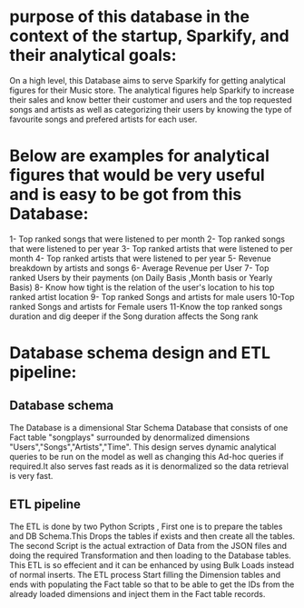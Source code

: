 # purpose of this database in the context of the startup, Sparkify, and their analytical goals:
On a high level, this Database aims to serve Sparkify for getting analytical figures for their Music store.
The analytical figures help Sparkify to increase their sales and know better their customer and users and the top requested songs and artists as well as categorizing their users by knowing the type of favourite songs and prefered artists for each user.

# Below are examples for analytical figures that would be very useful and is easy to be got from this Database:
1- Top ranked songs that were listened to per month
2- Top ranked songs that were listened to per year
3- Top ranked artists that were listened to per month
4- Top ranked artists that were listened to per year
5- Revenue breakdown by artists and songs 
6- Average Revenue per User
7- Top ranked Users by their payments (on Daily Basis ,Month basis or Yearly Basis)
8- Know how tight is the relation of the user's location to his top ranked artist location
9- Top ranked Songs and artists for male users 
10-Top ranked Songs and artists for Female users
11-Know the top ranked songs duration and dig deeper if the Song duration affects the Song rank  

# Database schema design and ETL pipeline:
## Database schema
The Database is a dimensional Star Schema Database that consists of one Fact table "songplays" surrounded by denormalized dimensions "Users","Songs","Artists","Time".
This design serves dynamic analytical queries to be run on the model as well as changing this Ad-hoc queries if required.It also serves fast reads as it is denormalized so the data retrieval is very fast.

## ETL pipeline
The ETL is done by two Python Scripts , First one is to prepare the tables and DB Schema.This Drops the tables if exists and then create all the tables.
The second Script is the actual extraction of Data from the JSON files and doing the required Transformation and then loading to the Database tables.
This ETL is so effecient and it can be enhanced by using Bulk Loads instead of normal inserts.
The ETL process Start filling the Dimension tables and ends with populating the Fact table so that to be able to get the IDs from the already loaded dimensions and inject them in the Fact table records.
